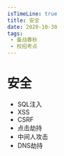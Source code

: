 ```yaml
---
isTimeLine: true
title: 安全
date: 2020-10-30
tags:
 - 备战春秋
 - 校招考点
---
```

# 安全
* SQL注入
* XSS
* CSRF
* 点击劫持
* 中间人攻击
* DNS劫持

<comment/>